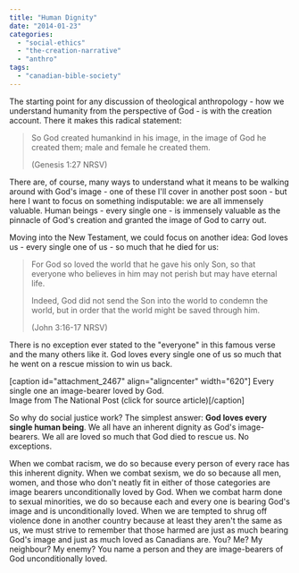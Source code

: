 ```yaml
---
title: "Human Dignity"
date: "2014-01-23"
categories: 
  - "social-ethics"
  - "the-creation-narrative"
  - "anthro"
tags: 
  - "canadian-bible-society"
---
```


The starting point for any discussion of theological anthropology - how we understand humanity from the perspective of God - is with the creation account. There it makes this radical statement:

> So God created humankind in his image, in the image of God he created them; male and female he created them.
> 
> (Genesis 1:27 NRSV)

<!--more-->There are, of course, many ways to understand what it means to be walking around with God's image - one of these I'll cover in another post soon - but here I want to focus on something indisputable: we are all immensely valuable. Human beings - every single one - is immensely valuable as the pinnacle of God's creation and granted the image of God to carry out.

Moving into the New Testament, we could focus on another idea: God loves us - every single one of us - so much that he died for us:

> For God so loved the world that he gave his only Son, so that everyone who believes in him may not perish but may have eternal life.
> 
> Indeed, God did not send the Son into the world to condemn the world, but in order that the world might be saved through him.
> 
> (John 3:16-17 NRSV)

There is no exception ever stated to the "everyone" in this famous verse and the many others like it. God loves every single one of us so much that he went on a rescue mission to win us back.

\[caption id="attachment\_2467" align="aligncenter" width="620"\][](http://news.nationalpost.com/news/canada/multiculturalism-in-its-controversial-glory-is-canada-a-country-without-a-core-culture) Every single one an image-bearer loved by God.  
Image from The National Post (click for source article)\[/caption\]

So why do social justice work? The simplest answer: **God loves every single human being**. We all have an inherent dignity as God's image-bearers. We all are loved so much that God died to rescue us. No exceptions.

When we combat racism, we do so because every person of every race has this inherent dignity. When we combat sexism, we do so because all men, women, and those who don't neatly fit in either of those categories are image bearers unconditionally loved by God. When we combat harm done to sexual minorities, we do so because each and every one is bearing God's image and is unconditionally loved. When we are tempted to shrug off violence done in another country because at least they aren't the same as us, we must strive to remember that those harmed are just as much bearing God's image and just as much loved as Canadians are. You? Me? My neighbour? My enemy? You name a person and they are image-bearers of God unconditionally loved.
